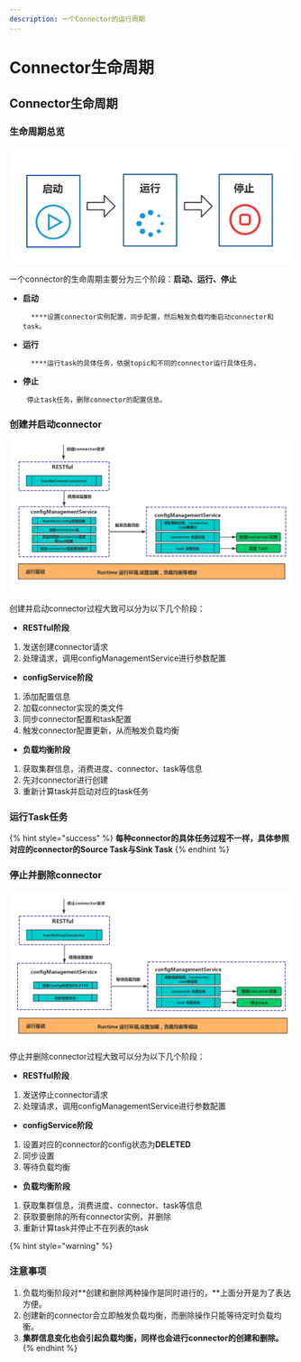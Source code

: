 ```yaml
---
description: 一个Connector的运行周期
---
```


# Connector生命周期

## Connector生命周期

### 生命周期总览

![Connector&#x751F;&#x547D;&#x5468;&#x671F;&#x603B;&#x89C8;](../../.gitbook/assets/connector-sheng-ming-zhou-qi-3.png)

一个connector的生命周期主要分为三个阶段：**启动、运行、停止**

* **启动**

        ****设置connector实例配置，同步配置，然后触发负载均衡启动connector和task。

* **运行**

        ****运行task的具体任务，依据topic和不同的connector运行具体任务。

* **停止**

       停止task任务，删除connector的配置信息。

### 创建并启动connector

![&#x521B;&#x5EFA;connector&#x8FC7;&#x7A0B;](../../.gitbook/assets/connector-sheng-ming-zhou-qi-1.png)

创建并启动connector过程大致可以分为以下几个阶段：

* **RESTful阶段**

1. 发送创建connector请求
2. 处理请求，调用configManagementService进行参数配置

* **configService阶段**

1. 添加配置信息
2. 加载connector实现的类文件
3. 同步connector配置和task配置
4. 触发connector配置更新，从而触发负载均衡

* **负载均衡阶段**

1. 获取集群信息，消费进度、connector、task等信息
2. 先对connector进行创建
3. 重新计算task并启动对应的task任务

### 运行Task任务

{% hint style="success" %}
**每种connector的具体任务过程不一样，具体参照对应的connector的Source Task与Sink Task**
{% endhint %}

### 停止并删除connector

![&#x505C;&#x6B62;connector&#x8FC7;&#x7A0B;](../../.gitbook/assets/connector-sheng-ming-zhou-qi-2.png)



停止并删除connector过程大致可以分为以下几个阶段：

* **RESTful阶段**

1. 发送停止connector请求
2. 处理请求，调用configManagementService进行参数配置

* **configService阶段**

1. 设置对应的connector的config状态为**DELETED**
2. 同步设置
3. 等待负载均衡

* **负载均衡阶段**

1. 获取集群信息，消费进度、connector、task等信息
2. 获取要删除的所有connector实例，并删除
3. 重新计算task并停止不在列表的task

{% hint style="warning" %}
### 注意事项

1. 负载均衡阶段对**创建和删除两种操作是同时进行的，**上面分开是为了表达方便。
2. 创建新的connector会立即触发负载均衡，而删除操作只能等待定时负载均衡。
3. **集群信息变化也会引起负载均衡，同样也会进行connector的创建和删除。**
{% endhint %}

